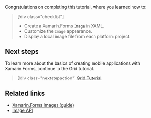 Congratulations on completing this tutorial, where you learned how to:

> [!div class="checklist"]
>
> - Create a Xamarin.Forms [`Image`](xref:Xamarin.Forms.Image) in XAML.
> - Customize the `Image` appearance.
> - Display a local image file from each platform project.

## Next steps

To learn more about the basics of creating mobile applications with Xamarin.Forms, continue to the Grid tutorial.

> [!div class="nextstepaction"]
> [Grid Tutorial](~/get-started/tutorials/grid/index.yml)

## Related links

- [Xamarin.Forms Images (guide)](~/xamarin-forms/user-interface/images.md)
- [Image API](xref:Xamarin.Forms.Image)
